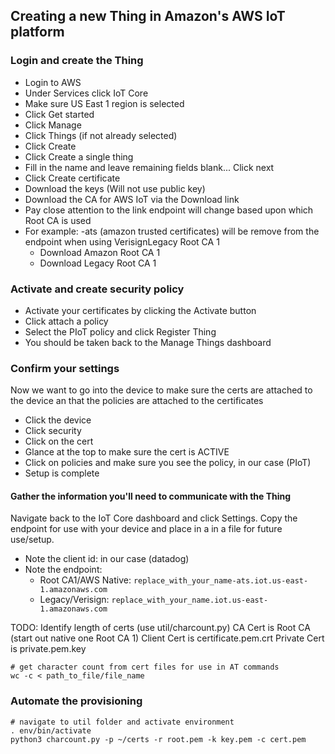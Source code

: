 ## Creating a new Thing in Amazon's AWS IoT platform


### Login and create the Thing
 - Login to AWS
 - Under Services click IoT Core
 - Make sure US East 1 region is selected
 - Click Get started
 - Click Manage
 - Click Things (if not already selected)
 - Click Create
 - Click Create a single thing
 - Fill in the name and leave remaining fields blank... Click next
 - Click Create certificate
 - Download the keys (Will not use public key)
 - Download the CA for AWS IoT via the Download link
 - Pay close attention to the link endpoint will change based upon which Root CA is used
 - For example: -ats (amazon trusted certificates) will be remove from the endpoint when using VerisignLegacy Root CA 1
    - Download Amazon Root CA 1
    - Download Legacy Root CA 1

### Activate and create security policy
 - Activate your certificates by clicking the Activate button
 - Click attach a policy
 - Select the PIoT policy and click Register Thing
 - You should be taken back to the Manage Things dashboard


### Confirm your settings
Now we want to go into the device to make sure the certs are attached to the device an that the policies are attached to the certificates

 - Click the device
 - Click security
 - Click on the cert
 - Glance at the top to make sure the cert is ACTIVE
 - Click on policies and make sure you see the policy, in our case (PIoT)
 - Setup is complete

#### Gather the information you'll need to communicate with the Thing
Navigate back to the IoT Core dashboard and click Settings. Copy the endpoint for use with your device and place in a in a file for future use/setup.

 - Note the client id: in our case (datadog)
 - Note the endpoint: 
    - Root CA1/AWS Native: ```replace_with_your_name-ats.iot.us-east-1.amazonaws.com```
    - Legacy/Verisign: ```replace_with_your_name.iot.us-east-1.amazonaws.com```


TODO: Identify length of certs (use util/charcount.py)
CA Cert is Root CA (start out native one Root CA 1)
Client Cert is certificate.pem.crt
Private Cert is private.pem.key

```console
# get character count from cert files for use in AT commands
wc -c < path_to_file/file_name
```

### Automate the provisioning
```console
# navigate to util folder and activate environment
. env/bin/activate
python3 charcount.py -p ~/certs -r root.pem -k key.pem -c cert.pem
```
